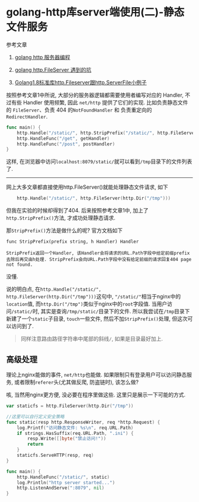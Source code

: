 # golang-http库server端使用(二)-静态文件服务

参考文章

1. [golang http 服务器编程](https://juejin.im/post/58cffa535c497d0057cfcdfe)

2. [golang http.FileServer 遇到的坑](https://blog.csdn.net/liangguangchuan/article/details/60326495)

3. [Golang1.8标准库http.Fileserver跟http.ServerFile小例子](https://blog.csdn.net/fyxichen/article/details/60570484)

按照参考文章1中所说, 大部分的服务器逻辑都需要使用者编写对应的 Handler, 不过有些 Handler 使用频繁, 因此 `net/http` 提供了它们的实现. 比如负责静态文件的 `FileServer`、负责 404 的`NotFoundHandler` 和 负责重定向的`RedirectHandler`. 

```go
func main() {
	http.Handle("/static/", http.StripPrefix("/static/", http.FileServer(http.Dir("/tmp"))))
	http.HandleFunc("/get", getHandler)
    http.HandleFunc("/post", postHandler)
}
```

这样, 在浏览器中访问`localhost:8079/static/`就可以看到`/tmp`目录下的文件列表了.

------

网上大多文章都直接使用http.FileServer()就能处理静态文件请求, 如下

```go
	http.Handle("/static/", http.FileServer(http.Dir("/tmp")))
```

但我在实验的时候却得到了404. 后来按照参考文章1中, 加上了`http.StripPrefix()`方法, 才成功处理静态请求.

那`StripPrefix()`方法是做什么的呢? 官方文档如下

```
func StripPrefix(prefix string, h Handler) Handler

StripPrefix返回一个Handler, 该Handler会将请求的URL.Path字段中给定前缀prefix去除后再交由h处理. StripPrefix会向URL.Path字段中没有给定前缀的请求回复404 page not found.
```

没懂.

说的明白点, 在`http.Handle("/static/", http.FileServer(http.Dir("/tmp")))`这句中, `"/static/"`相当于nginx中的`location`值, 而`http.Dir("/tmp")`类似于nginx中的`root`字段值. 当用户访问`/static/`时, 其实是查询`/tmp/static/`目录下的文件. 所以我尝试在`/tmp`目录下新建了一个`static`子目录, `touch`一些文件, 然后不加`StripPrefix()`处理, 但这次可以访问到了.

> 同样注意路由路径字符串中尾部的斜线`/`, 如果是目录最好加上.

## 高级处理

理论上nginx能做的事件, `net/http`也能做. 如果限制只有登录用户可以访问静态服务, 或者限制`referer`头(尤其做反爬, 防盗链时), 该怎么做?

咳, 当然用nginx更方便, 没必要在程序里做这些. 这里只是展示一下可能的方式.

```go
var staticfs = http.FileServer(http.Dir("/tmp"))

//这里可以自行定义安全策略
func static(resp http.ResponseWriter, req *http.Request) {
	log.Printf("访问静态文件: %s\n", req.URL.Path)
	if strings.HasSuffix(req.URL.Path, ".ini") {
		resp.Write([]byte("禁止访问!"))
		return
	}
	staticfs.ServeHTTP(resp, req)
}

func main() {
	http.HandleFunc("/static/", static)
	log.Println("http server started...")
	http.ListenAndServe(":8079", nil)
}
```